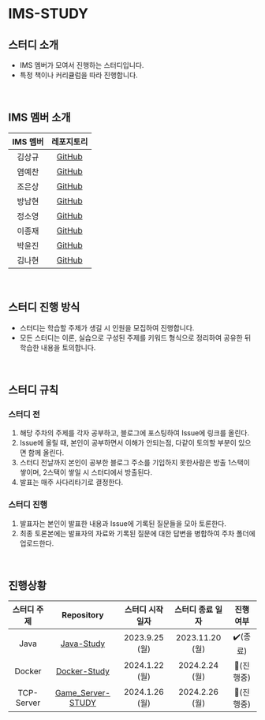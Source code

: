 # IMS-STUDY

## 스터디 소개
 - IMS 멤버가 모여서 진행하는 스터디입니다.  
 - 특정 책이나 커리큘럼을 따라 진행합니다.

<br>

## IMS 멤버 소개

| IMS 멤버 | 레포지토리 |
| :---: | :---: |
| 김상규 | [GitHub](https://github.com/ggyu0629) |
| 염예찬 | [GitHub](https://github.com/yyechan0602) |
| 조은상 | [GitHub](https://github.com/JoEunSang) |
| 방남현 | [GitHub](https://github.com/bnh5992) |
| 정소영 | [GitHub](https://github.com/abbiddo) |
| 이종재 | [GitHub](https://github.com/dlwhdwo37) |
| 박윤진 | [GitHub](https://github.com/qkrbswls) |
| 김나현 | [GitHub](https://github.com/bluewing0303) |

<br>

## 스터디 진행 방식  
- 스터디는 학습할 주제가 생길 시 인원을 모집하여 진행합니다.
- 모든 스터디는 이론, 실습으로 구성된 주제를 키워드 형식으로 정리하여 공유한 뒤 학습한 내용을 토의합니다.

<br>

## 스터디 규칙
### 스터디 전
1. 해당 주차의 주제를 각자 공부하고, 블로그에 포스팅하여 Issue에 링크를 올린다.
2. Issue에 올릴 때, 본인이 공부하면서 이해가 안되는점, 다같이 토의할 부분이 있으면 함께 올린다.
3. 스터디 전날까지 본인이 공부한 블로그 주소를 기입하지 못한사람은 방출 1스택이 쌓이며, 2스택이 쌓일 시 스터디에서 방출된다.
4. 발표는 매주 사다리타기로 결정한다.

### 스터디 진행
1. 발표자는 본인이 발표한 내용과 Issue에 기록된 질문들을 모아 토론한다.
2. 최종 토론본에는 발표자의 자료와 기록된 질문에 대한 답변을 병합하여 주차 폴더에 업로드한다.

<br>

## 진행상황
| 스터디 주제 | Repository | 스터디 시작 일자 | 스터디 종료 일자 | 진행 여부 |
| :---: | :---: | :---: | :---: | :---: |
| Java | [Java-Study](https://github.com/IMS-STUDY/Java-Study) | 2023.9.25 (월) | 2023.11.20 (월) | ✔️(종료) |
| Docker | [Docker-Study](https://github.com/IMS-STUDY/Docker-Study) | 2024.1.22 (월) | 2024.2.24 (월) | 💱(진행중) |
| TCP-Server | [Game_Server-STUDY](https://github.com/IMS-STUDY/Game_Server-STUDY) | 2024.1.26 (월) | 2024.2.26 (월) | 💱(진행중) |

